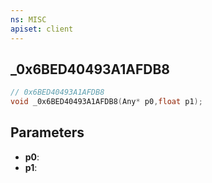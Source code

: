 ```yaml
---
ns: MISC
apiset: client
---
```

## _0x6BED40493A1AFDB8

```c
// 0x6BED40493A1AFDB8
void _0x6BED40493A1AFDB8(Any* p0,float p1);
```


## Parameters
* **p0**:
* **p1**:



